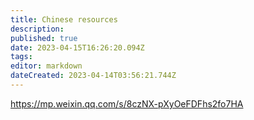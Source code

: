 ```yaml
---
title: Chinese resources
description: 
published: true
date: 2023-04-15T16:26:20.094Z
tags: 
editor: markdown
dateCreated: 2023-04-14T03:56:21.744Z
---
```


https://mp.weixin.qq.com/s/8czNX-pXyOeFDFhs2fo7HA